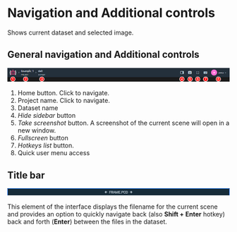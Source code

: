 # Navigation and Additional controls

Shows current dataset and selected image.

## General navigation and Additional controls

![](images/3d_navi.png)

1. Home button. Click to navigate.
2. Project name. Click to navigate.
3. Dataset name
4. *Hide sidebar* button
5. *Take screenshot* button. A screenshot of the current scene will open in a new window.
6. *Fullscreen* button
7. *Hotkeys list* button. 
8. Quick user menu access 


## Title bar

![](images/3d_frame.png)

This element of the interface displays the filename for the current scene and provides an option to quickly navigate back (also **Shift + Enter** hotkey) back and forth (**Enter**) between the files in the dataset.

